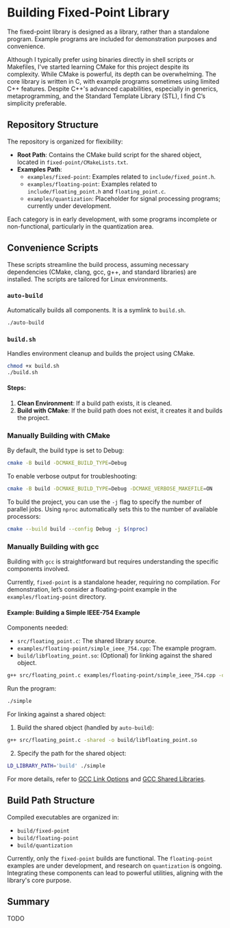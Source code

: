 # Building Fixed-Point Library

The fixed-point library is designed as a library, rather than a standalone program. Example programs are included for demonstration purposes and convenience.

Although I typically prefer using binaries directly in shell scripts or Makefiles, I've started learning CMake for this project despite its complexity. While CMake is powerful, its depth can be overwhelming. The core library is written in C, with example programs sometimes using limited C++ features. Despite C++'s advanced capabilities, especially in generics, metaprogramming, and the Standard Template Library (STL), I find C’s simplicity preferable.

## Repository Structure

The repository is organized for flexibility:

- **Root Path**: Contains the CMake build script for the shared object, located in `fixed-point/CMakeLists.txt`.
- **Examples Path**:
  - `examples/fixed-point`: Examples related to `include/fixed_point.h`.
  - `examples/floating-point`: Examples related to `include/floating_point.h` and `floating_point.c`.
  - `examples/quantization`: Placeholder for signal processing programs; currently under development.

Each category is in early development, with some programs incomplete or non-functional, particularly in the quantization area.

## Convenience Scripts

These scripts streamline the build process, assuming necessary dependencies (CMake, clang, gcc, g++, and standard libraries) are installed. The scripts are tailored for Linux environments.

### `auto-build`

Automatically builds all components. It is a symlink to `build.sh`.

```sh
./auto-build
```

### `build.sh`

Handles environment cleanup and builds the project using CMake.

```sh
chmod +x build.sh
./build.sh
```

#### Steps:

1. **Clean Environment**: If a build path exists, it is cleaned.
2. **Build with CMake**: If the build path does not exist, it creates it and builds the project.

### Manually Building with CMake

By default, the build type is set to Debug:

```sh
cmake -B build -DCMAKE_BUILD_TYPE=Debug
```

To enable verbose output for troubleshooting:

```sh
cmake -B build -DCMAKE_BUILD_TYPE=Debug -DCMAKE_VERBOSE_MAKEFILE=ON
```

To build the project, you can use the `-j` flag to specify the number of parallel jobs. Using `nproc` automatically sets this to the number of available processors:

```sh
cmake --build build --config Debug -j $(nproc)
```

### Manually Building with gcc

Building with `gcc` is straightforward but requires understanding the specific components involved.

Currently, `fixed-point` is a standalone header, requiring no compilation. For demonstration, let’s consider a floating-point example in the `examples/floating-point` directory.

#### Example: Building a Simple IEEE-754 Example

Components needed:
- `src/floating_point.c`: The shared library source.
- `examples/floating-point/simple_ieee_754.cpp`: The example program.
- `build/libfloating_point.so`: (Optional) for linking against the shared object.

```sh
g++ src/floating_point.c examples/floating-point/simple_ieee_754.cpp -o simple -lm
```

Run the program:

```sh
./simple
```

For linking against a shared object:

1. Build the shared object (handled by `auto-build`):

```sh
g++ src/floating_point.c -shared -o build/libfloating_point.so
```

2. Specify the path for the shared object:

```sh
LD_LIBRARY_PATH='build' ./simple
```

For more details, refer to [GCC Link Options](https://gcc.gnu.org/onlinedocs/gcc/Link-Options.html) and [GCC Shared Libraries](https://gcc.gnu.org/onlinedocs/libstdc++/manual/using_dynamic_or_shared.html).

## Build Path Structure

Compiled executables are organized in:

- `build/fixed-point`
- `build/floating-point`
- `build/quantization`

Currently, only the `fixed-point` builds are functional. The `floating-point` examples are under development, and research on `quantization` is ongoing. Integrating these components can lead to powerful utilities, aligning with the library's core purpose.

## Summary

TODO
